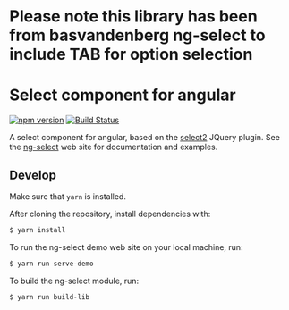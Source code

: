 
# Please note this library has been from basvandenberg ng-select to include TAB for option selection 

# Select component for angular
[![npm version](https://badge.fury.io/js/ng-select.svg)](https://badge.fury.io/js/ng-select)
[![Build Status](https://travis-ci.org/basvandenberg/ng-select.svg?branch=master)](https://travis-ci.org/basvandenberg/ng-select)

A select component for angular, based on the [select2] JQuery plugin. See the
[ng-select] web site for documentation and examples.

## Develop

Make sure that `yarn` is installed.

After cloning the repository, install dependencies with:
```bash
$ yarn install
```

To run the ng-select demo web site on your local machine, run:

```bash
$ yarn run serve-demo
```

To build the ng-select module, run:
```bash
$ yarn run build-lib
```



[ng-select]: https://basvandenberg.github.io/ng-select
[select2]: https://select2.github.io
